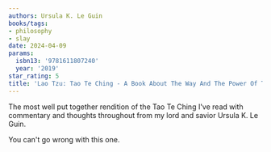 ```yaml
---
authors: Ursula K. Le Guin
books/tags:
- philosophy
- slay
date: 2024-04-09
params:
  isbn13: '9781611807240'
  year: '2019'
star_rating: 5
title: 'Lao Tzu: Tao Te Ching - A Book About The Way And The Power Of The Way'
---
```


The most well put together rendition of the Tao Te Ching I've read with
commentary and thoughts throughout from my lord and savior Ursula K. Le Guin.

You can't go wrong with this one.

<!--more-->
